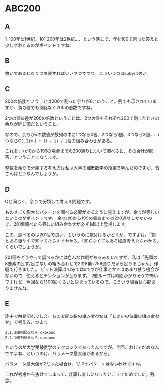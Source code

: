 # ABC200

## A

1-100年は1世紀、101-200年は2世紀…、という感じで、年を100で割った答えと少しずれてるのがポイントですね。

## B

書いてあるとおりに実装すればいいやつですね。こういうのはrubyは強い。

## C

200の倍数ということは200で割った余りが0ということ。例でも示されていますが、負の値でも関係なく200の倍数ですね。

2つの値の差が200の倍数ということは、2つの値をそれぞれ200で割ったときの余りが同じ値だということ。

なので、余りがxの数値が数列の中に1つなら0個、2つなら1個、3つなら3個…、iつならC(i, 2)= `i * (i - 1) / 2`個の組み合わせがある。

これを、xが0から199の場合までの200通りについて調べると、その合計が回答、ということになります。

整数を余りで分類する考え方は私は大学の離散数学の授業で学んだのですが、皆さんはどうなんでしょうか。

## D

Cと同じく、余りで分類して考える問題です。

ものすごく膨大なパターンを調べる必要があるように見えますが、余りが等しいというのがポイントです。
余りは0から199の場合までの200通りしかないので、201個調べたら等しい組み合わせが必ず1組以上登場します。

この、調べるのは201個で良い、というのに気付けるかどうか、ですよね。「割とある話なので知ってたらすぐわかる」「知らなくてもある程度考えたらわかる」くらいでしょうか。

201個をどうやって調べるかには色んな作戦があるみたいですが、私は「先頭の8要素の足す/足さないの組み合わせで2の8乗=256通りだから足りるじゃん」作戦で行きました。
ビット演算はrubyでは`&`ですが仕事とかではあまり使う機会がないので、使えるとテンションが上ります。
2重ループは時間かかりそうで怖いですけど、今回なら1600回くらいと決まっているので、こういう場合は心配ありませんね。

## E

途中で時間切れでした。ものを配る数の組み合わせは「しきいの位置の組み合わせ」で考える、つまり

```
1,1,3個を配るなら oxoxooo
2,2,1個を配るなら ooxooxo
```

というのが大学受験数学のテクニックであったんですが、今回これじゃだめなんですよね。というのは、パラメータ最大値があるから。

パラメータ最大値が2だった場合は、1,1,3のパターンはないわけですね。

これが考慮から抜けてしまって、計算し直しになったところでだめでした。残念。
